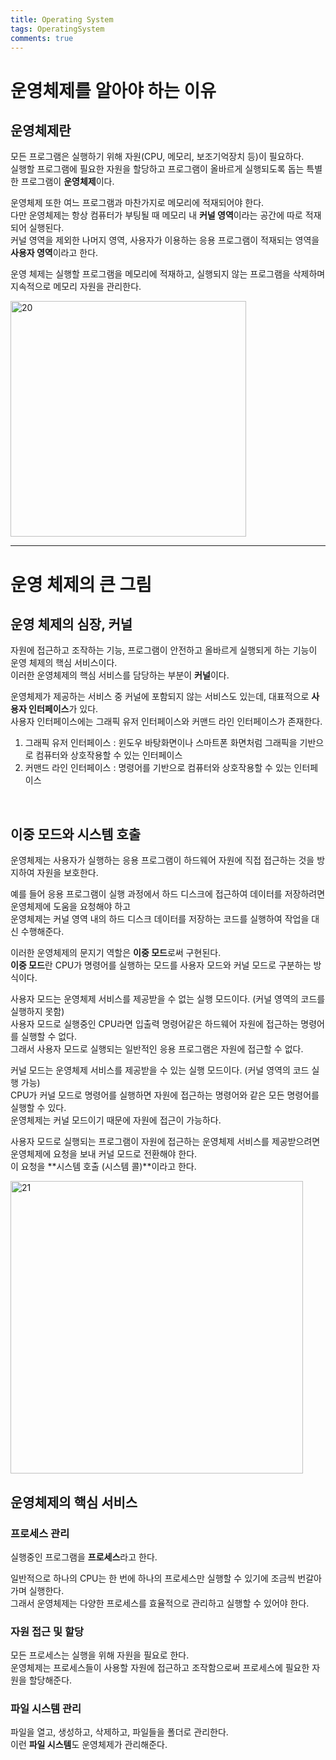 ```yaml
---
title: Operating System
tags: OperatingSystem
comments: true
---
```


# 운영체제를 알아야 하는 이유

## 운영체제란

모든 프로그램은 실행하기 위해 자원(CPU, 메모리, 보조기억장치 등)이 필요하다. <br>
실행할 프로그램에 필요한 자원을 할당하고 프로그램이 올바르게 실행되도록 돕는 특별한 프로그램이 **운영체제**이다.

운영체제 또한 여느 프로그램과 마찬가지로 메모리에 적재되어야 한다. <br>
다만 운영체제는 항상 컴퓨터가 부팅될 때 메모리 내 **커널 영역**이라는 공간에 따로 적재되어 실행된다. <br>
커널 영역을 제외한 나머지 영역, 사용자가 이용하는 응용 프로그램이 적재되는 영역을 **사용자 영역**이라고 한다.

운영 체제는 실행할 프로그램을 메모리에 적재하고, 실행되지 않는 프로그램을 삭제하며 지속적으로 메모리 자원을 관리한다.

<img width="377" alt="20" src="https://github.com/MALLLAG/TIL/assets/87420630/200e11d4-e7f1-4352-9df3-6d864124eb0e">

<br>
<hr>

# 운영 체제의 큰 그림

## 운영 체제의 심장, 커널

자원에 접근하고 조작하는 기능, 프로그램이 안전하고 올바르게 실행되게 하는 기능이 운영 체제의 핵심 서비스이다. <br>
이러한 운영체제의 핵심 서비스를 담당하는 부분이 **커널**이다.

운영체제가 제공하는 서비스 중 커널에 포함되지 않는 서비스도 있는데, 대표적으로 **사용자 인터페이스**가 있다. <br>
사용자 인터페이스에는 그래픽 유저 인터페이스와 커맨드 라인 인터페이스가 존재한다. <br>

1. 그래픽 유저 인터페이스 : 윈도우 바탕화면이나 스마트폰 화면처럼 그래픽을 기반으로 컴퓨터와 상호작용할 수 있는 인터페이스
2. 커맨드 라인 인터페이스 : 명령어를 기반으로 컴퓨터와 상호작용할 수 있는 인터페이스

<br>

## 이중 모드와 시스템 호출

운영체제는 사용자가 실행하는 응용 프로그램이 하드웨어 자원에 직접 접근하는 것을 방지하여 자원을 보호한다.

예를 들어 응용 프로그램이 실행 과정에서 하드 디스크에 접근하여 데이터를 저장하려면 운영체제에 도움을 요청해야 하고 <br>
운영체제는 커널 영역 내의 하드 디스크 데이터를 저장하는 코드를 실행하여 작업을 대신 수행해준다.

이러한 운영체제의 문지기 역할은 **이중 모드**로써 구현된다. <br>
**이중 모드**란 CPU가 명령어를 실행하는 모드를 사용자 모드와 커널 모드로 구분하는 방식이다.

사용자 모드는 운영체제 서비스를 제공받을 수 없는 실행 모드이다. (커널 영역의 코드를 실행하지 못함) <br>
사용자 모드로 실행중인 CPU라면 입출력 명령어같은 하드웨어 자원에 접근하는 명령어를 실행할 수 없다. <br>
그래서 사용자 모드로 실행되는 일반적인 응용 프로그램은 자원에 접근할 수 없다.

커널 모드는 운영체제 서비스를 제공받을 수 있는 실행 모드이다. (커널 영역의 코드 실행 가능) <br>
CPU가 커널 모드로 명령어를 실행하면 자원에 접근하는 명령어와 같은 모든 명령어를 실행할 수 있다. <br>
운영체제는 커널 모드이기 때문에 자원에 접근이 가능하다.

사용자 모드로 실행되는 프로그램이 자원에 접근하는 운영체제 서비스를 제공받으려면 운영체제에 요청을 보내 커널 모드로 전환해야 한다. <br>
이 요청을 **시스템 호출 (시스템 콜)**이라고 한다.

<img width="468" alt="21" src="https://github.com/MALLLAG/TIL/assets/87420630/1c6d12f9-c71f-4a4a-91d7-f3096bc4888d">

<br>

## 운영체제의 핵심 서비스

### 프로세스 관리

실행중인 프로그램을 **프로세스**라고 한다.

일반적으로 하나의 CPU는 한 번에 하나의 프로세스만 실행할 수 있기에 조금씩 번갈아가며 실행한다. <br>
그래서 운영체제는 다양한 프로세스를 효율적으로 관리하고 실행할 수 있어야 한다.

### 자원 접근 및 할당

모든 프로세스는 실행을 위해 자원을 필요로 한다. <br>
운영체제는 프로세스들이 사용할 자원에 접근하고 조작함으로써 프로세스에 필요한 자원을 할당해준다.

### 파일 시스템 관리

파일을 열고, 생성하고, 삭제하고, 파일들을 폴더로 관리한다. <br>
이런 **파일 시스템**도 운영체제가 관리해준다.

